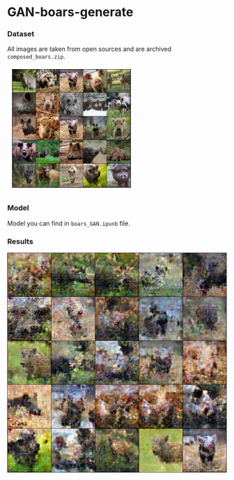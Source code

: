 # GAN-boars-generate

### Dataset

All images are taken from open sources and are archived `composed_boars.zip`.

![batch](batch_boars.png)

### Model

Model you can find in `boars_GAN.ipunb` file.

### Results

![generated](generated-images-0999.png)
